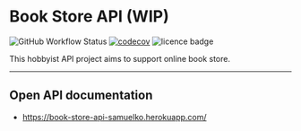 # Book Store API (WIP)

![GitHub Workflow Status](https://img.shields.io/github/workflow/status/samuelko123/book-store-api/main-workflow)
[![codecov](https://codecov.io/gh/samuelko123/book-store-api/branch/master/graph/badge.svg?token=TCJCVASP7I)](https://codecov.io/gh/samuelko123/book-store-api)
![licence badge](https://img.shields.io/github/license/samuelko123/book-store-api?v=1)

This hobbyist API project aims to support online book store.

---

## Open API documentation

* https://book-store-api-samuelko.herokuapp.com/